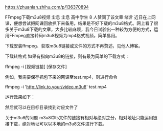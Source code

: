 https://zhuanlan.zhihu.com/p/136370894

FFmpeg下载m3u8视频
尘息
尘息
高中学生
8 人赞同了该文章
绪言
近日在上网课，便想尝试把网课回放扒下来备用，结果是不好下载的m3u8格式。网上看了很多关于m3u8下载的文章，大多比较麻烦，我今日试验出一种较为方便的方式，运用FFmpeg直接转码m3u8视频为mp4格式视频，简单易用。

下载安装ffmpeg、获取m3u8链接或文件的方式不再赘述，见他人博客。






下载转格式
如果有指向m3u8的链接，则有最为简单的下载方式：

ffmpeg -i [视频链接] [保存文件]

例如，我需要保存抓包下来的网课至test.mp4，则进行命令

ffmpeg -i 'http://link.to.your/video.m3u8' test.mp4

运行效果如下：






然后就可以在目标目录找到对应文件了

关于m3u8的问题
m3u8中ts文件的链接有相对与绝对之分，相对地址只能运用链接下载，绝对地址可以以本地的m3u8文件进行下载。

